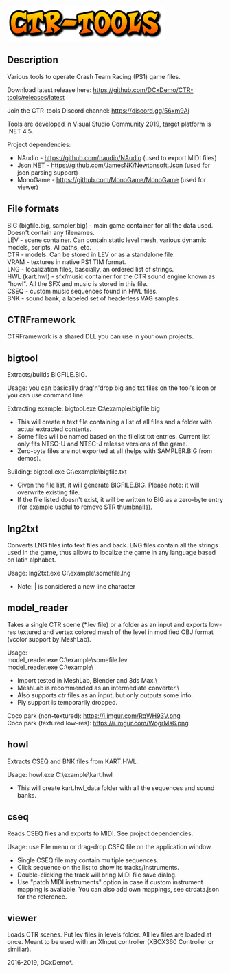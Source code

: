 ![CTR-tools](ctr-tools-logo.png)

## Description
Various tools to operate Crash Team Racing (PS1) game files.

Download latest release here: https://github.com/DCxDemo/CTR-tools/releases/latest

Join the CTR-tools Discord channel: https://discord.gg/56xm9Aj

Tools are developed in Visual Studio Community 2019, target platform is .NET 4.5.

Project dependencies:
* NAudio - https://github.com/naudio/NAudio (used to export MIDI files)
* Json.NET - https://github.com/JamesNK/Newtonsoft.Json (used for json parsing support)
* MonoGame - https://github.com/MonoGame/MonoGame (used for viewer)

## File formats
BIG (bigfile.big, sampler.big) - main game container for all the data used. Doesn't contain any filenames.\
LEV - scene container. Can contain static level mesh, various dynamic models, scripts, AI paths, etc.\
CTR - models. Can be stored in LEV or as a standalone file.\
VRAM - textures in native PS1 TIM format.\
LNG - localization files, bascially, an ordered list of strings.\
HWL (kart.hwl) - sfx/music container for the CTR sound engine known as "howl". All the SFX and music is stored in this file.\
CSEQ - custom music sequences found in HWL files.\
BNK - sound bank, a labeled set of headerless VAG samples.

## CTRFramework
CTRFramework is a shared DLL you can use in your own projects.

## bigtool
Extracts/builds BIGFILE.BIG.

Usage: you can basically drag'n'drop big and txt files on the tool's icon or you can use command line.

Extracting example: bigtool.exe C:\example\bigfile.big
* This will create a text file containing a list of all files and a folder with actual extracted contents. 
* Some files will be named based on the filelist.txt entries. Current list only fits NTSC-U and NTSC-J release versions of the game.
* Zero-byte files are not exported at all (helps with SAMPLER.BIG from demos).

Building: bigtool.exe C:\example\bigfile.txt
* Given the file list, it will generate BIGFILE.BIG. Please note: it will overwrite existing file.
* If the file listed doesn't exist, it will be written to BIG as a zero-byte entry (for example useful to remove STR thumbnails).

## lng2txt
Converts LNG files into text files and back. LNG files contain all the strings used in the game, thus allows to localize the game in any language based on latin alphabet.

Usage: lng2txt.exe C:\example\somefile.lng
* Note: | is considered a new line character

## model_reader
Takes a single CTR scene (\*.lev file) or a folder as an input and exports low-res textured and vertex colored mesh of the level in modified OBJ format (vcolor support by MeshLab).

Usage:\
model_reader.exe C:\example\somefile.lev\
model_reader.exe C:\example\

* Import tested in MeshLab, Blender and 3ds Max.\
* MeshLab is recommended as an intermediate converter.\
* Also supports ctr files as an input, but only outputs some info.
* Ply support is temporarily dropped.

Coco park (non-textured): https://i.imgur.com/RqWH93V.png \
Coco park (textured low-res): https://i.imgur.com/WogrMs6.png

## howl
Extracts CSEQ and BNK files from KART.HWL.

Usage: howl.exe C:\example\kart.hwl
* This will create kart.hwl_data folder with all the sequences and sound banks.

## cseq
Reads CSEQ files and exports to MIDI. See project dependencies.

Usage: use File menu or drag-drop CSEQ file on the application window.
* Single CSEQ file may contain multiple sequences.
* Click sequence on the list to show its tracks/instruments.
* Double-clicking the track will bring MIDI file save dialog.
* Use "patch MIDI instruments" option in case if custom instrument mapping is available. You can also add own mappings, see ctrdata.json for the reference.

## viewer
Loads CTR scenes. Put lev files in levels folder. All lev files are loaded at once.
Meant to be used with an XInput controller (XBOX360 Controller or similiar).

2016-2019, DCxDemo*.